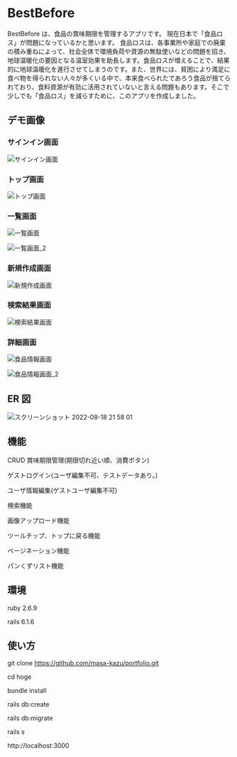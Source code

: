 # BestBefore

BestBefore は、食品の賞味期限を管理するアプリです。
現在日本で「食品ロス」が問題になっているかと思います。
食品ロスは、各事業所や家庭での廃棄の積み重ねによって、社会全体で環境負荷や資源の無駄使いなどの問題を招き、地球温暖化の要因となる温室効果を助長します。食品ロスが増えることで、結果的に地球温暖化を進行させてしまうのです。また、世界には、貧困により満足に食べ物を得られない人々が多くいる中で、本来食べられたであろう食品が捨てられており、食料資源が有効に活用されていないと言える問題もあります。そこで少しでも「食品ロス」を減らすために、このアプリを作成しました。

## デモ画像

### サインイン画面

![サインイン画面](https://user-images.githubusercontent.com/64346500/189259647-17c1be93-be7e-4a1e-9baf-5f0f61ed7e22.png)

### トップ画面

![トップ画面](https://user-images.githubusercontent.com/64346500/189259985-10706695-0e71-4136-9d65-9cf672f38b85.png)

### 一覧画面

![一覧画面](https://user-images.githubusercontent.com/64346500/189259834-40174c2f-1278-4a84-866e-372b6e8b3585.png)

![一覧画面_2](https://user-images.githubusercontent.com/64346500/189259847-51302c43-e447-46e0-9c5d-f57805d116e7.png)

### 新規作成画面

![新規作成画面](https://user-images.githubusercontent.com/64346500/189260070-23fa8a54-7cdc-4aff-9346-6d373fe58e6f.png)

### 検索結果画面

![検索結果画面](https://user-images.githubusercontent.com/64346500/189260092-246c283b-dc2b-456d-9016-d57ffb68b020.png)

### 詳細画面

![食品情報画面](https://user-images.githubusercontent.com/64346500/189260129-b55ed4fe-6baa-4b7c-82d2-e4c04c621556.png)

![食品情報画面_2](https://user-images.githubusercontent.com/64346500/189260144-cd5f034b-b75d-40f5-bcd4-7076aa8a0649.png)

## ER 図

![スクリーンショット 2022-08-18 21 58 01](https://user-images.githubusercontent.com/64346500/185400539-7bb54110-4ba8-4fab-aaab-bcbaa0d3a20e.png)

## 機能

CRUD
賞味期限管理(期限切れ近い順、消費ボタン)

ゲストログイン(ユーザ編集不可、テストデータあり。)

ユーザ情報編集(ゲストユーザ編集不可)

検索機能

画像アップロード機能

ツールチップ、トップに戻る機能

ページネーション機能

パンくずリスト機能

## 環境

ruby 2.6.9

rails 6.1.6

## 使い方

git clone https://github.com/masa-kazu/portfolio.git

cd hoge

bundle install

rails db:create

rails db:migrate

rails s

http://localhost:3000
